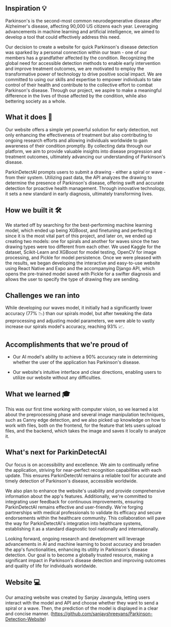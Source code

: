 ## Inspiration 💡
Parkinson's is the second-most common neurodegenerative disease after Alzheimer's disease, affecting 90,000 US citizens each year. Leveraging advancements in machine learning and artificial intelligence, we aimed to develop a tool that could effectively address this need.

Our decision to create a website for quick Parkinson's disease detection was sparked by a personal connection within our team - one of our members has a grandfather affected by the condition. Recognizing the global need for accessible detection methods to enable early intervention and improve treatment outcomes, we are motivated to employ the transformative power of technology to drive positive social impact. We are committed to using our skills and expertise to empower individuals to take control of their health and contribute to the collective effort to combat Parkinson's disease. Through our project, we aspire to make a meaningful difference in the lives of those affected by the condition, while also bettering society as a whole.

## What it does 🤔
Our website offers a simple yet powerful solution for early detection, not only enhancing the effectiveness of treatment but also contributing to ongoing research efforts and allowing individuals worldwide to gain awareness of their condition promptly. By collecting data through our platform, we aim to provide valuable insights into disease progression and treatment outcomes, ultimately advancing our understanding of Parkinson's disease.

ParkinDetectAI prompts users to submit a drawing - either a spiral or wave - from their system. Utilizing past data, the API analyzes the drawing to determine the presence of Parkinson's disease, offering swift and accurate detection for proactive health management. Through innovative technology, it sets a new standard in early diagnosis, ultimately transforming lives.

## How we built it 🛠
We started off by searching for the best-performing machine learning model, which ended up being XGBoost, and finetuning and perfecting it since it is the most vital part of this project, and later on, we ended up creating two models: one for spirals and another for waves since the two drawing types were too different from each other. We used Kaggle for the dataset, Scikit-Learn and XGBoost for model testing, OpenCV for image processing, and Pickle for model persistence. Once we were pleased with the results, we began developing the interactive and easy-to-use website using React Native and Expo and the accompanying Django API, which opens the pre-trained model saved with Pickle for a swifter diagnosis and allows the user to specify the type of drawing they are sending.

## Challenges we ran into
While developing our waves model, it initially had a significantly lower accuracy (77% 📉) than our spirals model, but after tweaking the data preprocessing and adjusting model parameters, we were able to vastly increase our spirals model's accuracy, reaching 93% 📈.

## Accomplishments that we're proud of
- Our AI model's ability to achieve a 90% accuracy rate in determining whether the user of the application has Parkinson's disease.

- Our website's intuitive interface and clear directions, enabling users to utilize our website without any difficulties.

## What we learned 🎓
This was our first time working with computer vision, so we learned a lot about the preprocessing phase and several image manipulation techniques, such as Canny edge detection, and we also picked up knowledge on how to work with files, both on the frontend, for the feature that lets users upload files, and the backend, which takes the image and saves it locally to analyze it.

## What's next for ParkinDetectAI
Our focus is on accessibility and excellence. We aim to continually refine the application, striving for near-perfect recognition capabilities with each update. This ensures ParkinDetectAI remains a reliable tool for accurate and timely detection of Parkinson's disease, accessible worldwide.

We also plan to enhance the website's usability and provide comprehensive information about the app's features. Additionally, we're committed to integrating user feedback for continuous improvements, ensuring ParkinDetectAI remains effective and user-friendly. We're forging partnerships with medical professionals to validate its efficacy and secure endorsements within the healthcare community. This collaboration will pave the way for ParkinDetectAI's integration into healthcare systems, establishing it as a standard diagnostic tool nationally and internationally.

Looking forward, ongoing research and development will leverage advancements in AI and machine learning to boost accuracy and broaden the app's functionalities, enhancing its utility in Parkinson's disease detection. Our goal is to become a globally trusted resource, making a significant impact in Parkinson's disease detection and improving outcomes and quality of life for individuals worldwide.

## Website 💻
Our amazing website was created by Sanjay Javangula, letting users interact with the model and API and choose whether they want to send a spiral or a wave. Then, the prediction of the model is displayed in a clear and concise manner. (https://github.com/sanjayshreeyans/Parkinson-Detection-Website)
